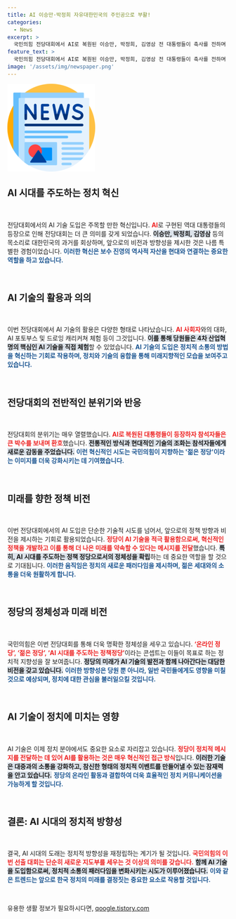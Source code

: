 ```yaml
---
title: AI 이승만·박정희 자유대한민국의 주인공으로 부활!
categories:
  - News
excerpt: >
  국민의힘 전당대회에서 AI로 복원된 이승만, 박정희, 김영삼 전 대통령들이 축사를 전하며 이목을 집중시켰다. ‘AI 시대를 주도하는 정책정당’ 콘셉트 아래, 젊은 정당의 미래를 엿볼 수 있는 특별한 순간이 펼쳐졌다.
feature_text: >
  국민의힘 전당대회에서 AI로 복원된 이승만, 박정희, 김영삼 전 대통령들이 축사를 전하며 이목을 집중시켰다. ‘AI 시대를 주도하는 정책정당’ 콘셉트 아래, 젊은 정당의 미래를 엿볼 수 있는 특별한 순간이 펼쳐졌다.
image: '/assets/img/newspaper.png'
---
```


<p><img src="/assets/img/newspaper.png" alt="kimp 속보" /></p>

<h2 data-ke-size="size26">AI 시대를 주도하는 정치 혁신</h2>

<p data-ke-size="size16">&nbsp;</p>

<p>전당대회에서의 AI 기술 도입은 주목할 만한 혁신입니다. <b><span style="color: #ee2323;">AI</span></b>로 구현된 역대 대통령들의 등장으로 인해 전당대회는 더 큰 의미를 갖게 되었습니다. <b><span style="background-color: #21538527;">이승만, 박정희, 김영삼</span></b> 등의 목소리로 대한민국의 과거를 회상하며, 앞으로의 비전과 방향성을 제시한 것은 나름 특별한 경험이었습니다. <b><span style="color: #1a5490;">이러한 혁신은 보수 진영의 역사적 자산을 현대와 연결하는 중요한 역할을 하고 있습니다.</span></b></p>

<p data-ke-size="size16">&nbsp;</p>

<h2 data-ke-size="size26">AI 기술의 활용과 의의</h2>

<p data-ke-size="size16">&nbsp;</p>

<p>이번 전당대회에서 AI 기술의 활용은 다양한 형태로 나타났습니다. <b><span style="color: #ee2323;">AI 사회자</span></b>와의 대화, AI 포토부스 및 드로잉 캐리커쳐 체험 등이 그것입니다. <b><span style="background-color: #21538527;"> 이를 통해 당원들은 4차 산업혁명의 핵심인 AI 기술을 직접 체험</span></b>할 수 있었습니다. <b><span style="color: #1a5490;">AI 기술의 도입은 정치적 소통의 방법을 혁신하는 기회로 작용하며, 정치와 기술의 융합을 통해 미래지향적인 모습을 보여주고 있습니다.</span></b></p>

<p data-ke-size="size16">&nbsp;</p>

<h2 data-ke-size="size26">전당대회의 전반적인 분위기와 반응</h2>

<p data-ke-size="size16">&nbsp;</p>

<p>전당대회의 분위기는 매우 열렬했습니다. <b><span style="color: #ee2323;">AI로 복원된 대통령들이 등장하자 참석자들은 큰 박수를 보내며 환호</span></b>했습니다. <b><span style="background-color: #21538527;">전통적인 방식과 현대적인 기술의 조화는 참석자들에게 새로운 감동을 주었습니다.</span></b> <b><span style="color: #1a5490;">이런 혁신적인 시도는 국민의힘이 지향하는 '젊은 정당'이라는 이미지를 더욱 강화시키는 데 기여했습니다.</span></b></p>

<p data-ke-size="size16">&nbsp;</p>

<h2 data-ke-size="size26">미래를 향한 정책 비전</h2>

<p data-ke-size="size16">&nbsp;</p>

<p>이번 전당대회에서의 AI 도입은 단순한 기술적 시도를 넘어서, 앞으로의 정책 방향과 비전을 제시하는 기회로 활용되었습니다. <b><span style="color: #ee2323;">정당이 AI 기술을 적극 활용함으로써, 혁신적인 정책을 개발하고 이를 통해 더 나은 미래를 약속할 수 있다는 메시지를 전달</span></b>했습니다. <b><span style="background-color: #21538527;">특히, AI 시대를 주도하는 정책 정당으로서의 정체성을 확립</span></b>하는 데 중요한 역할을 할 것으로 기대됩니다. <b><span style="color: #1a5490;">이러한 움직임은 정치의 새로운 패러다임을 제시하며, 젊은 세대와의 소통을 더욱 원활하게 합니다.</span></b></p>

<p data-ke-size="size16">&nbsp;</p>

<h2 data-ke-size="size26">정당의 정체성과 미래 비전</h2>

<p data-ke-size="size16">&nbsp;</p>

<p>국민의힘은 이번 전당대회를 통해 더욱 명확한 정체성을 세우고 있습니다. <b><span style="color: #ee2323;">‘온라인 정당’, ‘젊은 정당’, ‘AI 시대를 주도하는 정책정당’</span></b>이라는 콘셉트는 이들이 목표로 하는 정치적 지향성을 잘 보여줍니다. <b><span style="background-color: #21538527;">정당의 미래가 AI 기술의 발전과 함께 나아간다는 대담한 비전을 갖고 있습니다.</span></b> <b><span style="color: #1a5490;">이러한 방향성은 당원 뿐 아니라, 일반 국민들에게도 영향을 미칠 것으로 예상되며, 정치에 대한 관심을 불러일으킬 것입니다.</span></b></p>

<p data-ke-size="size16">&nbsp;</p>

<h2 data-ke-size="size26">AI 기술이 정치에 미치는 영향</h2>

<p data-ke-size="size16">&nbsp;</p>

<p>AI 기술은 이제 정치 분야에서도 중요한 요소로 자리잡고 있습니다. <b><span style="color: #ee2323;">정당이 정치적 메시지를 전달하는 데 있어 AI를 활용하는 것은 매우 혁신적인 접근 방식</span></b>입니다. <b><span style="background-color: #21538527;">이러한 기술은 대중과의 소통을 강화하고, 참신한 형태의 정치적 이벤트를 만들어낼 수 있는 잠재력을 안고 있습니다.</span></b> <b><span style="color: #1a5490;">정당의 온라인 활동과 결합하여 더욱 효율적인 정치 커뮤니케이션을 가능하게 할 것입니다.</span></b></p>

<p data-ke-size="size16">&nbsp;</p>

<h2 data-ke-size="size26">결론: AI 시대의 정치적 방향성</h2>

<p data-ke-size="size16">&nbsp;</p>

<p>결국, AI 시대의 도래는 정치적 방향성을 재정립하는 계기가 될 것입니다. <b><span style="color: #ee2323;">국민의힘의 이번 선출 대회는 단순히 새로운 지도부를 세우는 것 이상의 의미를 갖습니다.</span></b> <b><span style="background-color: #21538527;">함께 AI 기술을 도입함으로써, 정치적 소통의 패러다임을 변화시키는 시도가 이루어졌습니다.</span></b> <b><span style="color: #1a5490;">이와 같은 트렌드는 앞으로 한국 정치의 미래를 결정짓는 중요한 요소로 작용할 것입니다.</span></b> </p>

<p data-ke-size="size16">&nbsp;</p>
유용한 생활 정보가 필요하시다면, <a href="https://qoogle.tistory.com" rel="dofollow">qoogle.tistory.com</a>


